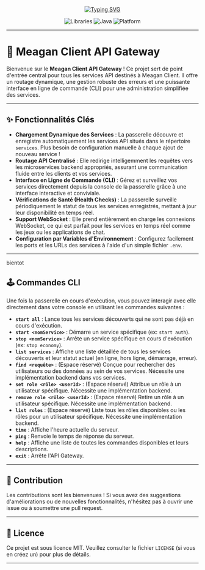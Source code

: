 <p align="center">
    <a href="https://git.io/typing-svg">
        <img src="https://readme-typing-svg.demolab.com?font=Rubik+Medium&size=30&duration=1609&pause=3000&color=9F9F9F&width=140&lines=Narza_ay" alt="Typing SVG" />
    </a>
</p>

<div align="center"> <img src="https://img.shields.io/badge/Built%20with%20-JDA%20&%20LavaPlayer-0078D6?style=for-the-badge" alt="Libraries"> <img src="https://img.shields.io/badge/Language-Java-ED8B00?style=for-the-badge" alt="Java"> <img src="https://img.shields.io/badge/Platform-Discord-7289DA?style=for-the-badge" alt="Platform"> </div>

-----

# 🔮 Meagan Client API Gateway

Bienvenue sur le **Meagan Client API Gateway** \! Ce projet sert de point d'entrée central pour tous les services API destinés à Meagan Client. Il offre un routage dynamique, une gestion robuste des erreurs et une puissante interface en ligne de commande (CLI) pour une administration simplifiée des services.

-----

## ✨ Fonctionnalités Clés

  * **Chargement Dynamique des Services** : La passerelle découvre et enregistre automatiquement les services API situés dans le répertoire `services`. Plus besoin de configuration manuelle à chaque ajout de nouveau service \!
  * **Routage API Centralisé** : Elle redirige intelligemment les requêtes vers les microservices backend appropriés, assurant une communication fluide entre les clients et vos services.
  * **Interface en Ligne de Commande (CLI)** : Gérez et surveillez vos services directement depuis la console de la passerelle grâce à une interface interactive et conviviale.
  * **Vérifications de Santé (Health Checks)** : La passerelle surveille périodiquement le statut de tous les services enregistrés, mettant à jour leur disponibilité en temps réel.
  * **Support WebSocket** : Elle prend entièrement en charge les connexions WebSocket, ce qui est parfait pour les services en temps réel comme les jeux ou les applications de chat.
  * **Configuration par Variables d'Environnement** : Configurez facilement les ports et les URLs des services à l'aide d'un simple fichier `.env`.

-----

bientot

## 🕹️ Commandes CLI

Une fois la passerelle en cours d'exécution, vous pouvez interagir avec elle directement dans votre console en utilisant les commandes suivantes :

  * **`start all`** : Lance tous les services découverts qui ne sont pas déjà en cours d'exécution.
  * **`start <nomService>`** : Démarre un service spécifique (ex: `start auth`).
  * **`stop <nomService>`** : Arrête un service spécifique en cours d'exécution (ex: `stop economy`).
  * **`list services`** : Affiche une liste détaillée de tous les services découverts et leur statut actuel (en ligne, hors ligne, démarrage, erreur).
  * **`find <requête>`** : (Espace réservé) Conçue pour rechercher des utilisateurs ou des données au sein de vos services. Nécessite une implémentation backend dans vos services.
  * **`set role <rôle> <userId>`** : (Espace réservé) Attribue un rôle à un utilisateur spécifique. Nécessite une implémentation backend.
  * **`remove role <rôle> <userId>`** : (Espace réservé) Retire un rôle à un utilisateur spécifique. Nécessite une implémentation backend.
  * **`list roles`** : (Espace réservé) Liste tous les rôles disponibles ou les rôles pour un utilisateur spécifique. Nécessite une implémentation backend.
  * **`time`** : Affiche l'heure actuelle du serveur.
  * **`ping`** : Renvoie le temps de réponse du serveur.
  * **`help`** : Affiche une liste de toutes les commandes disponibles et leurs descriptions.
  * **`exit`** : Arrête l'API Gateway.

-----

## 🤝 Contribution

Les contributions sont les bienvenues \! Si vous avez des suggestions d'améliorations ou de nouvelles fonctionnalités, n'hésitez pas à ouvrir une issue ou à soumettre une pull request.

-----

## 📄 Licence

Ce projet est sous licence MIT. Veuillez consulter le fichier `LICENSE` (si vous en créez un) pour plus de détails.

-----
